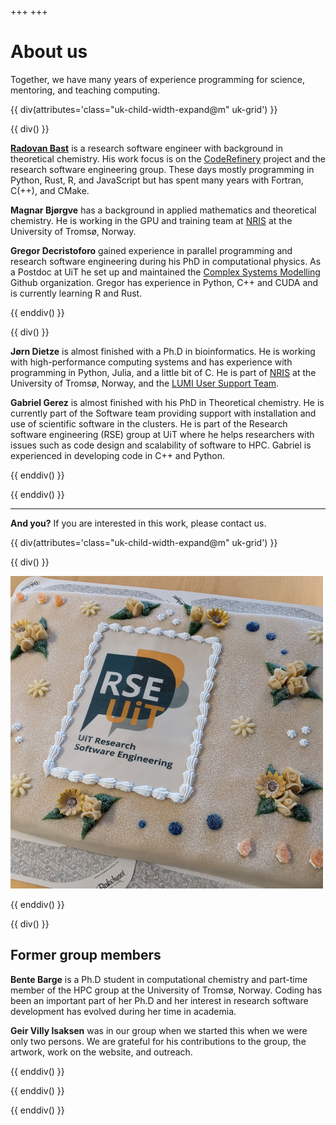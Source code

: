 +++
+++

# About us

Together, we have many years of experience programming for science, mentoring,
and teaching computing.

{{ div(attributes='class="uk-child-width-expand@m" uk-grid') }}

{{ div() }}

**[Radovan Bast](https://radovan.xyz)** is a research software engineer with
background in theoretical chemistry. His work focus is on the
[CodeRefinery](https://coderefinery.org) project and the
research software engineering group.  These days mostly programming in Python,
Rust, R, and JavaScript but has spent many years with Fortran, C(++), and
CMake.

**Magnar Bjørgve** has a background in applied mathematics and theoretical chemistry.
He is working in the GPU and training team at [NRIS](https://documentation.sigma2.no/)
at the University of Tromsø, Norway.

**Gregor Decristoforo** gained experience in parallel programming and research
software engineering during his PhD in computational physics. As a Postdoc at
UiT he set up and maintained the [Complex Systems
Modelling](https://github.com/uit-cosmo) Github organization. Gregor has
experience in Python, C++ and CUDA and is currently learning R and Rust.

{{ enddiv() }}

{{ div() }}

**Jørn Dietze** is almost finished with a Ph.D in bioinformatics.
He is working with high-performance computing systems and
has experience with programming in Python, Julia, and a little bit of C.
He is part of [NRIS](https://documentation.sigma2.no/)
at the University of Tromsø, Norway, and the
[LUMI User Support Team](https://www.lumi-supercomputer.eu/).

**Gabriel Gerez** is almost finished with his PhD in Theoretical chemistry. 
He is currently part of the Software team providing support with installation 
and use of scientific software in the clusters. He is part of the 
Research software engineering (RSE) group at UiT where he helps researchers with
issues such as code design and scalability of software to HPC. Gabriel is experienced 
in developing code in C++ and Python.

{{ enddiv() }}

{{ enddiv() }}

---

**And you?** If you are interested in this work, please contact us.

{{ div(attributes='class="uk-child-width-expand@m" uk-grid') }}

{{ div() }}

<img src="/about/cake.jpg" alt="photo of the cake from the group inauguration event" width="500px"/>

{{ enddiv() }}

{{ div() }}

## Former group members

**Bente Barge** is a Ph.D student in computational chemistry and part-time
member of the HPC group at the University of Tromsø, Norway. Coding has been an
important part of her Ph.D and her interest in research software development
has evolved during her time in academia.

**Geir Villy Isaksen** was in our group when we started this when we were only
two persons. We are grateful for his contributions to the group, the artwork,
work on the website, and outreach.

{{ enddiv() }}

{{ enddiv() }}

{{ enddiv() }}
